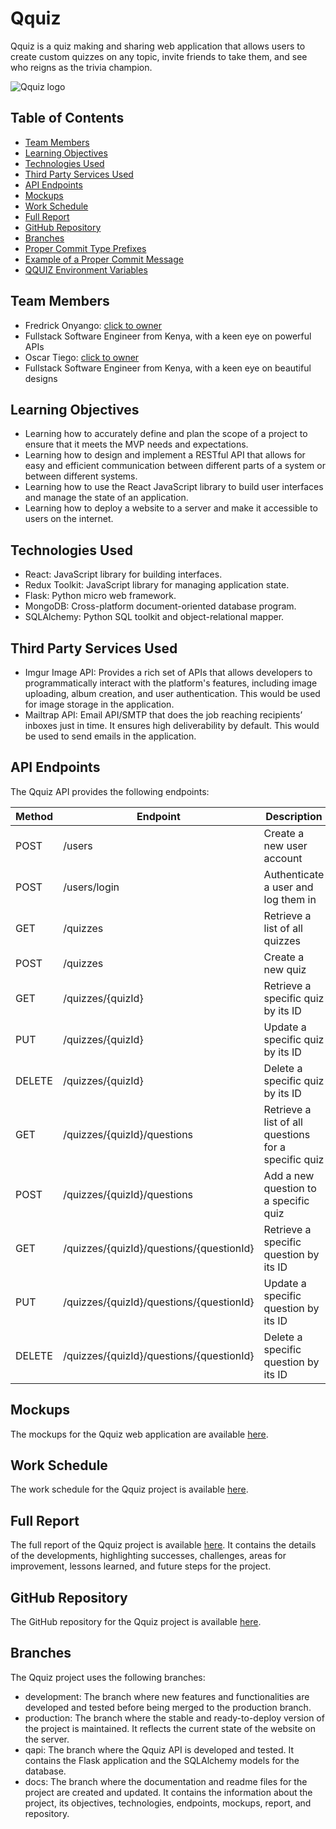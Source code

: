 # Qquiz

Qquiz is a quiz making and sharing web application that allows users to create custom quizzes on any topic, invite friends to take them, and see who reigns as the trivia champion.

![Qquiz logo](https://imgur.com/a5uotMs.png)

## Table of Contents

- [Team Members](#team-members)
- [Learning Objectives](#learning-objectives)
- [Technologies Used](#technologies-used)
- [Third Party Services Used](#third-party-services-used)
- [API Endpoints](#api-endpoints)
- [Mockups](#mockups)
- [Work Schedule](#work-schedule)
- [Full Report](#full-report)
- [GitHub Repository](#github-repository)
- [Branches](#branches)
- [Proper Commit Type Prefixes](#proper-commit-type-prefixes)
- [Example of a Proper Commit Message](#example-of-a-proper-commit-message)
- [QQUIZ Environment Variables](#qquiz-environment-variables)

## Team Members

- Fredrick Onyango: [click to owner](https://github.com/aTfure)
- Fullstack Software Engineer from Kenya, with a keen eye on powerful APIs
- Oscar Tiego: [click to owner](https://github.com/Tom-254)
- Fullstack Software Engineer from Kenya, with a keen eye on beautiful designs

## Learning Objectives

- Learning how to accurately define and plan the scope of a project to ensure that it meets the MVP needs and expectations.
- Learning how to design and implement a RESTful API that allows for easy and efficient communication between different parts of a system or between different systems.
- Learning how to use the React JavaScript library to build user interfaces and manage the state of an application.
- Learning how to deploy a website to a server and make it accessible to users on the internet.

## Technologies Used

- React: JavaScript library for building interfaces.
- Redux Toolkit: JavaScript library for managing application state.
- Flask: Python micro web framework.
- MongoDB: Cross-platform document-oriented database program.
- SQLAlchemy: Python SQL toolkit and object-relational mapper.

## Third Party Services Used

- Imgur Image API: Provides a rich set of APIs that allows developers to programmatically interact with the platform's features, including image uploading, album creation, and user authentication. This would be used for image storage in the application.
- Mailtrap API: Email API/SMTP that does the job reaching recipients’ inboxes just in time. It ensures high deliverability by default. This would be used to send emails in the application.

## API Endpoints

The Qquiz API provides the following endpoints:

| Method | Endpoint | Description |
| ------ | -------- | ----------- |
| POST | /users | Create a new user account |
| POST | /users/login | Authenticate a user and log them in |
| GET | /quizzes | Retrieve a list of all quizzes |
| POST | /quizzes | Create a new quiz |
| GET | /quizzes/{quizId} | Retrieve a specific quiz by its ID |
| PUT | /quizzes/{quizId} | Update a specific quiz by its ID |
| DELETE | /quizzes/{quizId} | Delete a specific quiz by its ID |
| GET | /quizzes/{quizId}/questions | Retrieve a list of all questions for a specific quiz |
| POST | /quizzes/{quizId}/questions | Add a new question to a specific quiz |
| GET | /quizzes/{quizId}/questions/{questionId} | Retrieve a specific question by its ID |
| PUT | /quizzes/{quizId}/questions/{questionId} | Update a specific question by its ID |
| DELETE | /quizzes/{quizId}/questions/{questionId} | Delete a specific question by its ID |

## Mockups

The mockups for the Qquiz web application are available [here](https://www.figma.com/file/9jxqZ6d7K4xh4J9Zx8k5gQ/Qquiz?node-id=0%3A1).

## Work Schedule

The work schedule for the Qquiz project is available [here](https://trello.com/b/6nWfLjyQ/qquiz).

## Full Report

The full report of the Qquiz project is available [here](https://docs.google.com/presentation/d/1v_EXXeENf_F3YDmbsBOdijNA5gDmViT3C-c9hNrdYZI/edit?usp=sharing). It contains the details of the developments, highlighting successes, challenges, areas for improvement, lessons learned, and future steps for the project.

## GitHub Repository

The GitHub repository for the Qquiz project is available [here](https://github.com/Tom-254/qquiz/).

## Branches

The Qquiz project uses the following branches:

- development: The branch where new features and functionalities are developed and tested before being merged to the production branch.
- production: The branch where the stable and ready-to-deploy version of the project is maintained. It reflects the current state of the website on the server.
- qapi: The branch where the Qquiz API is developed and tested. It contains the Flask application and the SQLAlchemy models for the database.
- docs: The branch where the documentation and readme files for the project are created and updated. It contains the information about the project, its objectives, technologies, endpoints, mockups, report, and repository.
